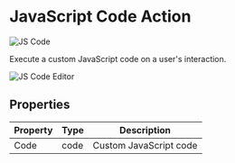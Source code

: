 # JavaScript Code Action

![JS Code](assets/js-code-action.png)


Execute a custom JavaScript code on a user's interaction. 


![JS Code Editor](assets/js-code-action-editor.png)

## Properties

| Property | Type   | Description                       |
| -------- | ------ | --------------------------------- |
| Code     | code | Custom JavaScript code |